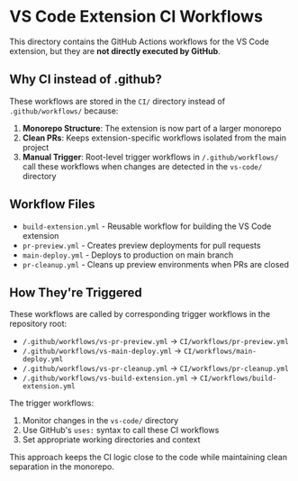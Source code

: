 # VS Code Extension CI Workflows

This directory contains the GitHub Actions workflows for the VS Code extension, but they are **not directly executed by GitHub**.

## Why CI instead of .github?

These workflows are stored in the `CI/` directory instead of `.github/workflows/` because:

1. **Monorepo Structure**: The extension is now part of a larger monorepo
2. **Clean PRs**: Keeps extension-specific workflows isolated from the main project
3. **Manual Trigger**: Root-level trigger workflows in `/.github/workflows/` call these workflows when changes are detected in the `vs-code/` directory

## Workflow Files

- `build-extension.yml` - Reusable workflow for building the VS Code extension
- `pr-preview.yml` - Creates preview deployments for pull requests
- `main-deploy.yml` - Deploys to production on main branch
- `pr-cleanup.yml` - Cleans up preview environments when PRs are closed

## How They're Triggered

These workflows are called by corresponding trigger workflows in the repository root:
- `/.github/workflows/vs-pr-preview.yml` → `CI/workflows/pr-preview.yml`
- `/.github/workflows/vs-main-deploy.yml` → `CI/workflows/main-deploy.yml`
- `/.github/workflows/vs-pr-cleanup.yml` → `CI/workflows/pr-cleanup.yml`
- `/.github/workflows/vs-build-extension.yml` → `CI/workflows/build-extension.yml`


The trigger workflows:
1. Monitor changes in the `vs-code/` directory
2. Use GitHub's `uses:` syntax to call these CI workflows
3. Set appropriate working directories and context

This approach keeps the CI logic close to the code while maintaining clean separation in the monorepo.